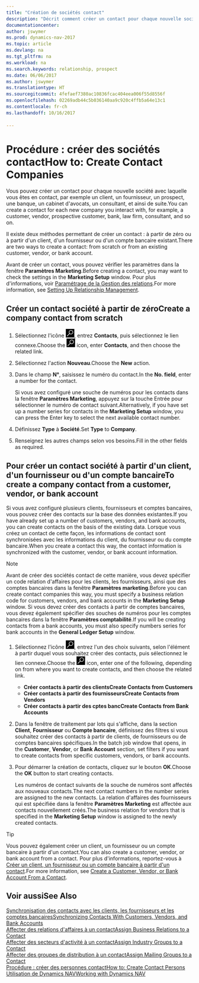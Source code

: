 ```yaml
---
title: "Création de sociétés contact"
description: "Décrit comment créer un contact pour chaque nouvelle société ou société prospect avec laquelle vous collaborez ou entretenez des relations."
documentationcenter: 
author: jswymer
ms.prod: dynamics-nav-2017
ms.topic: article
ms.devlang: na
ms.tgt_pltfrm: na
ms.workload: na
ms.search.keywords: relationship, prospect
ms.date: 06/06/2017
ms.author: jswymer
ms.translationtype: HT
ms.sourcegitcommit: 4fefaef7380ac10836fcac404eea006f55d8556f
ms.openlocfilehash: 02269adb44c5b036140aa9c920c4ffb5a64e13c1
ms.contentlocale: fr-ch
ms.lasthandoff: 10/16/2017

---
```

# <a name="how-to-create-contact-companies"></a><span data-ttu-id="08345-103">Procédure : créer des sociétés contact</span><span class="sxs-lookup"><span data-stu-id="08345-103">How to: Create Contact Companies</span></span>
<span data-ttu-id="08345-104">Vous pouvez créer un contact pour chaque nouvelle société avec laquelle vous êtes en contact, par exemple un client, un fournisseur, un prospect, une banque, un cabinet d'avocats, un consultant, et ainsi de suite.</span><span class="sxs-lookup"><span data-stu-id="08345-104">You can create a contact for each new company you interact with, for example, a customer, vendor, prospective customer, bank, law firm, consultant, and so on.</span></span>

<span data-ttu-id="08345-105">Il existe deux méthodes permettant de créer un contact : à partir de zéro ou à partir d'un client, d'un fournisseur ou d'un compte bancaire existant.</span><span class="sxs-lookup"><span data-stu-id="08345-105">There are two ways to create a contact: from scratch or from an existing customer, vendor, or bank account.</span></span>

<span data-ttu-id="08345-106">Avant de créer un contact, vous pouvez vérifier les paramètres dans la fenêtre **Paramètres Marketing**.</span><span class="sxs-lookup"><span data-stu-id="08345-106">Before creating a contact, you may want to check the settings in the **Marketing Setup** window.</span></span> <span data-ttu-id="08345-107">Pour plus d'informations, voir [Paramétrage de la Gestion des relations](marketing-setup-marketing.md).</span><span class="sxs-lookup"><span data-stu-id="08345-107">For more information, see [Setting Up Relationship Management](marketing-setup-marketing.md).</span></span>

## <a name="create-a-company-contact-from-scratch"></a><span data-ttu-id="08345-108">Créer un contact société à partir de zéro</span><span class="sxs-lookup"><span data-stu-id="08345-108">Create a company contact from scratch</span></span>
1. <span data-ttu-id="08345-109">Sélectionnez l'icône ![Page ou état pour la recherche](media/ui-search/search_small.png "Page ou état pour la recherche"), entrez **Contacts**, puis sélectionnez le lien connexe.</span><span class="sxs-lookup"><span data-stu-id="08345-109">Choose the ![Search for Page or Report](media/ui-search/search_small.png "Search for Page or Report icon") icon, enter **Contacts**, and then choose the related link.</span></span>
2. <span data-ttu-id="08345-110">Sélectionnez l'action **Nouveau**.</span><span class="sxs-lookup"><span data-stu-id="08345-110">Choose the **New** action.</span></span>
3. <span data-ttu-id="08345-111">Dans le champ **N°**, saisissez le numéro du contact.</span><span class="sxs-lookup"><span data-stu-id="08345-111">In the **No. field**, enter a number for the contact.</span></span>

    <span data-ttu-id="08345-112">Si vous avez configuré une souche de numéros pour les contacts dans la fenêtre **Paramètres Marketing**, appuyez sur la touche Entrée pour sélectionner le numéro de contact suivant.</span><span class="sxs-lookup"><span data-stu-id="08345-112">Alternatively, if you have set up a number series for contacts in the **Marketing Setup** window, you can press the Enter key to select the next available contact number.</span></span>  
4. <span data-ttu-id="08345-113">Définissez **Type** à **Société**.</span><span class="sxs-lookup"><span data-stu-id="08345-113">Set **Type** to **Company**.</span></span>
5. <span data-ttu-id="08345-114">Renseignez les autres champs selon vos besoins.</span><span class="sxs-lookup"><span data-stu-id="08345-114">Fill in the other fields as required.</span></span>

## <a name="to-create-a-company-contact-from-a-customer-vendor-or-bank-account"></a><span data-ttu-id="08345-115">Pour créer un contact société à partir d'un client, d'un fournisseur ou d'un compte bancaire</span><span class="sxs-lookup"><span data-stu-id="08345-115">To create a company contact from a customer, vendor, or bank account</span></span>
<span data-ttu-id="08345-116">Si vous avez configuré plusieurs clients, fournisseurs et comptes bancaires, vous pouvez créer des contacts sur la base des données existantes.</span><span class="sxs-lookup"><span data-stu-id="08345-116">If you have already set up a number of customers, vendors, and bank accounts, you can create contacts on the basis of the existing data.</span></span> <span data-ttu-id="08345-117">Lorsque vous créez un contact de cette façon, les informations de contact sont synchronisées avec les informations du client, du fournisseur ou du compte bancaire.</span><span class="sxs-lookup"><span data-stu-id="08345-117">When you create a contact this way, the contact information is synchronized with the customer, vendor, or bank account information.</span></span>

> [!NOTE]  
>   <span data-ttu-id="08345-118">Avant de créer des sociétés contact de cette manière, vous devez spécifier un code relation d'affaires pour les clients, les fournisseurs, ainsi que des comptes bancaires dans la fenêtre **Paramètres marketing**.</span><span class="sxs-lookup"><span data-stu-id="08345-118">Before you can create contact companies this way, you must specify a business relation code for customers, vendors, and bank accounts in the **Marketing Setup** window.</span></span> <span data-ttu-id="08345-119">Si vous devez créer des contacts à partir de comptes bancaires, vous devez également spécifier des souches de numéros pour les comptes bancaires dans la fenêtre **Paramètres comptabilité**.</span><span class="sxs-lookup"><span data-stu-id="08345-119">If you will be creating contacts from a bank accounts, you must also specify numbers series for bank accounts in the **General Ledger Setup** window.</span></span>

1. <span data-ttu-id="08345-120">Sélectionnez l'icône ![Page ou état pour la recherche](media/ui-search/search_small.png "Page ou état pour la recherche"), entrez l'un des choix suivants, selon l'élément à partir duquel vous souhaitez créer des contacts, puis sélectionnez le lien connexe.</span><span class="sxs-lookup"><span data-stu-id="08345-120">Choose the ![Search for Page or Report](media/ui-search/search_small.png "Search for Page or Report icon") icon, enter one of the following, depending on from where you want to create contacts, and then choose the related link.</span></span>
   * <span data-ttu-id="08345-121">**Créer contacts à partir des clients**</span><span class="sxs-lookup"><span data-stu-id="08345-121">**Create Contacts from Customers**</span></span>
   * <span data-ttu-id="08345-122">**Créer contacts à partir des fournisseurs**</span><span class="sxs-lookup"><span data-stu-id="08345-122">**Create Contacts from Vendors**</span></span>
   * <span data-ttu-id="08345-123">**Créer contacts à partir des cptes banc**</span><span class="sxs-lookup"><span data-stu-id="08345-123">**Create Contacts from Bank Accounts**</span></span>
2. <span data-ttu-id="08345-124">Dans la fenêtre de traitement par lots qui s'affiche, dans la section **Client**, **Fournisseur** ou **Compte bancaire**, définissez des filtres si vous souhaitez créer des contacts à partir de clients, de fournisseurs ou de comptes bancaires spécifiques.</span><span class="sxs-lookup"><span data-stu-id="08345-124">In the batch job window that opens, in the **Customer**, **Vendor**, or **Bank Account** section, set filters if you want to create contacts from specific customers, vendors, or bank accounts.</span></span>
3. <span data-ttu-id="08345-125">Pour démarrer la création de contacts, cliquez sur le bouton **OK**.</span><span class="sxs-lookup"><span data-stu-id="08345-125">Choose the **OK** button to start creating contacts.</span></span>

    <span data-ttu-id="08345-126">Les numéros de contact suivants de la souche de numéros sont affectés aux nouveaux contacts.</span><span class="sxs-lookup"><span data-stu-id="08345-126">The next contact numbers in the number series are assigned to the new contacts.</span></span> <span data-ttu-id="08345-127">La relation d'affaires des fournisseurs qui est spécifiée dans la fenêtre **Paramètres Marketing** est affectée aux contacts nouvellement créés.</span><span class="sxs-lookup"><span data-stu-id="08345-127">The business relation for vendors that is specified in the **Marketing Setup** window is assigned to the newly created contacts.</span></span>

> [!TIP]  
>   <span data-ttu-id="08345-128">Vous pouvez également créer un client, un fournisseur ou un compte bancaire à partir d'un contact.</span><span class="sxs-lookup"><span data-stu-id="08345-128">You can also create a customer, vendor, or bank account from a contact.</span></span> <span data-ttu-id="08345-129">Pour plus d'informations, reportez-vous à [Créer un client, un fournisseur ou un compte bancaire à partir d'un contact](marketing-how-create-contacts-new-customers-vendors-bank-accounts.md).</span><span class="sxs-lookup"><span data-stu-id="08345-129">For more information, see [Create a Customer, Vendor, or Bank Account From a Contact](marketing-how-create-contacts-new-customers-vendors-bank-accounts.md).</span></span>

## <a name="see-also"></a><span data-ttu-id="08345-130">Voir aussi</span><span class="sxs-lookup"><span data-stu-id="08345-130">See Also</span></span>
[<span data-ttu-id="08345-131">Synchronisation des contacts avec les clients, les fournisseurs et les comptes bancaires</span><span class="sxs-lookup"><span data-stu-id="08345-131">Synchronizing Contacts With Customers, Vendors, and Bank Accounts</span></span>](marketing-synchronize-contacts-customers-vendors-bank-accounts.md)  
[<span data-ttu-id="08345-132">Affecter des relations d'affaires à un contact</span><span class="sxs-lookup"><span data-stu-id="08345-132">Assign Business Relations to a Contact</span></span>](marketing-business-relations.md#AssignBusRelContact)  
[<span data-ttu-id="08345-133">Affecter des secteurs d'activité à un contact</span><span class="sxs-lookup"><span data-stu-id="08345-133">Assign Industry Groups to a Contact</span></span>](marketing-industry-groups.md#AssignIndustryGroupContact)  
[<span data-ttu-id="08345-134">Affecter des groupes de distribution à un contact</span><span class="sxs-lookup"><span data-stu-id="08345-134">Assign Mailing Groups to a Contact</span></span>](marketing-mailing-groups.md#AssignMailGroupContact)  
[<span data-ttu-id="08345-135">Procédure : créer des personnes contact</span><span class="sxs-lookup"><span data-stu-id="08345-135">How to: Create Contact Persons</span></span>](marketing-create-contact-persons.md)  
[<span data-ttu-id="08345-136">Utilisation de Dynamics NAV</span><span class="sxs-lookup"><span data-stu-id="08345-136">Working with Dynamics NAV</span></span>](ui-work-product.md)

